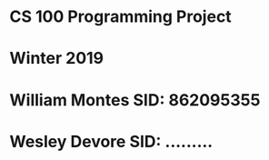 

# CS 100 Programming Project
# Winter 2019
# William Montes SID: 862095355
# Wesley Devore	 SID: .........
<h1>
